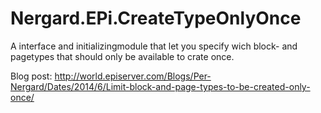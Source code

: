 Nergard.EPi.CreateTypeOnlyOnce
==============================

A interface and initializingmodule that let you specify wich block- and pagetypes that should only be available to crate once.

Blog post: http://world.episerver.com/Blogs/Per-Nergard/Dates/2014/6/Limit-block-and-page-types-to-be-created-only-once/
